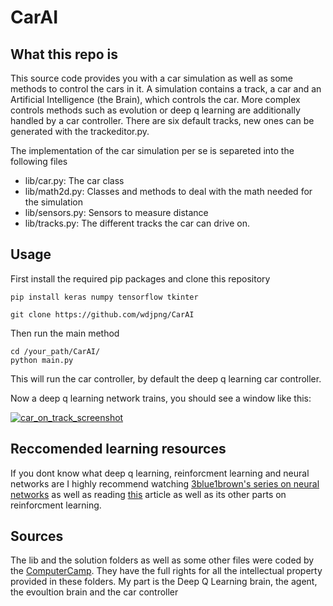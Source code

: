 # CarAI
## What this repo is
This source code provides you with a car simulation as well as some methods to control the cars in it. A simulation contains a track,
a car and an Artificial Intelligence (the Brain), which controls the car. More complex controls methods such as evolution or deep q learning are 
additionally handled by a car controller. There are six default tracks, new ones can be generated with the trackeditor.py.

The implementation of the car simulation per se is separeted into the following files
- lib/car.py: The car class
- lib/math2d.py: Classes and methods to deal with the math needed for the simulation
- lib/sensors.py: Sensors to measure distance
- lib/tracks.py: The different tracks the car can drive on.

## Usage
First install the required pip packages and clone this repository
```
pip install keras numpy tensorflow tkinter 

git clone https://github.com/wdjpng/CarAI
```

Then run the main method
```
cd /your_path/CarAI/
python main.py
```

This will run the car controller, by default the deep q learning car controller. 

Now a deep q learning network trains, you should see a window like this:

[![car_on_track_screenshot](https://i.postimg.cc/DwSyqHG6/Screenshot-2019-07-19-12-35-03.png)](https://postimg.cc/k2dmCjfR)

## Reccomended learning resources
If you dont know what deep q learning, reinforcment learning and neural networks are I highly recommend watching
[3blue1brown's series on neural networks](https://www.youtube.com/playlist?list=PLZHQObOWTQDNU6R1_67000Dx_ZCJB-3pi) 
as well as reading [this](http://outlace.com/rlpart1.html) article as well as its other parts on reinforcment learning.

## Sources
The lib and the solution folders as well as some other files were coded by the [ComputerCamp](https://www.computercamp.at/). They have the full rights for all the 
intellectual property provided in these folders. My part is the Deep Q Learning brain, the agent, the evoultion brain and the car controller
